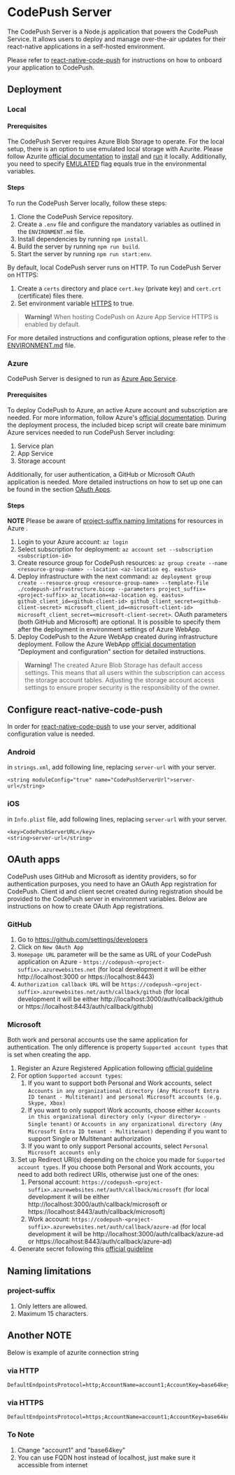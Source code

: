 # CodePush Server

The CodePush Server is a Node.js application that powers the CodePush Service. It allows users to deploy and manage over-the-air updates for their react-native applications in a self-hosted environment.

Please refer to [react-native-code-push](https://github.com/microsoft/react-native-code-push) for instructions on how to onboard your application to CodePush.

## Deployment

### Local

#### Prerequisites

The CodePush Server requires Azure Blob Storage to operate. For the local setup, there is an option to use emulated local storage with Azurite. 
Please follow Azurite [official documentation](https://learn.microsoft.com/en-us/azure/storage/common/storage-use-azurite) to [install](https://learn.microsoft.com/en-us/azure/storage/common/storage-use-azurite?tabs=visual-studio#install-azurite) and [run](https://learn.microsoft.com/en-us/azure/storage/common/storage-use-azurite?tabs=visual-studio#running-azurite-from-the-command-line) it locally.
Additionally, you need to specify [EMULATED](ENVIRONMENT.md#emulated) flag equals true in the environmental variables.

#### Steps
To run the CodePush Server locally, follow these steps:
1. Clone the CodePush Service repository.
1. Create a `.env` file and configure the mandatory variables as outlined in the `ENVIRONMENT.md` file.
1. Install dependencies by running `npm install`.
1. Build the server by running `npm run build`.
1. Start the server by running `npm run start:env`.

By default, local CodePush server runs on HTTP. To run CodePush Server on HTTPS:

1. Create a `certs` directory and place `cert.key` (private key) and `cert.crt` (certificate) files there.
2. Set environment variable [HTTPS](./ENVIRONMENT.md#https) to true.
 
> **Warning!** When hosting CodePush on Azure App Service HTTPS is enabled by default.

For more detailed instructions and configuration options, please refer to the [ENVIRONMENT.md](./ENVIRONMENT.md) file.

### Azure

CodePush Server is designed to run as [Azure App Service](https://learn.microsoft.com/en-us/azure/app-service/overview).

#### Prerequisites

To deploy CodePush to Azure, an active Azure account and subscription are needed. 
For more information, follow Azure's [official documentation](https://azure.microsoft.com/en-us/get-started/).
During the deployment process, the included bicep script will create bare minimum Azure services needed to run CodePush Server including:
1. Service plan
2. App Service
3. Storage account

Additionally, for user authentication, a GitHub or Microsoft OAuth application is needed. 
More detailed instructions on how to set up one can be found in the section [OAuth Apps](#oauth-apps).

#### Steps

**NOTE** Please be aware of [project-suffix naming limitations](#project-suffix) for resources in Azure .

1. Login to your Azure account: `az login`
2. Select subscription for deployment: `az account set --subscription <subscription-id>`
3. Create resource group for CodePush resources: `az group create --name <resource-group-name> --location <az-location eg. eastus>`
4. Deploy infrastructure with the next command: `az deployment group create --resource-group <resource-group-name> --template-file ./codepush-infrastructure.bicep --parameters project_suffix=<project-suffix> az_location=<az-location eg. eastus> github_client_id=<github-client-id> github_client_secret=<github-client-secret> microsoft_client_id=<microsoft-client-id> microsoft_client_secret=<microsoft-client-secret>`. OAuth parameters (both GitHub and Microsoft) are optional. It is possible to specify them after the deployment in environment settings of Azure WebApp.
5. Deploy CodePush to the Azure WebApp created during infrastructure deployment. Follow the Azure WebApp [official documentation](https://learn.microsoft.com/en-us/azure/app-service/) "Deployment and configuration" section for detailed instructions.

> **Warning!** The created Azure Blob Storage has default access settings. 
> This means that all users within the subscription can access the storage account tables. 
> Adjusting the storage account access settings to ensure proper security is the responsibility of the owner.

## Configure react-native-code-push

In order for [react-native-code-push](https://github.com/microsoft/react-native-code-push) to use your server, additional configuration value is needed.

### Android

in `strings.xml`, add following line, replacing `server-url` with your server.

```
<string moduleConfig="true" name="CodePushServerUrl">server-url</string>
```

### iOS

in `Info.plist` file, add following lines, replacing `server-url` with your server.

```
<key>CodePushServerURL</key>
<string>server-url</string>
```

## OAuth apps

CodePush uses GitHub and Microsoft as identity providers, so for authentication purposes, you need to have an OAuth App registration for CodePush. 
Client id and client secret created during registration should be provided to the CodePush server in environment variables. 
Below are instructions on how to create OAuth App registrations.

### GitHub

1. Go to https://github.com/settings/developers
1. Click on `New OAuth App`
1. `Homepage URL` parameter will be the same as URL of your CodePush application on Azure - `https://codepush-<project-suffix>.azurewebsites.net` (for local development it will be either http://localhost:3000 or https://localhost:8443)
1. `Authorization callback URL` will be `https://codepush-<project-suffix>.azurewebsites.net/auth/callback/github` (for local development it will be either http://localhost:3000/auth/callback/github or https://localhost:8443/auth/callback/github)

### Microsoft

Both work and personal accounts use the same application for authentication. The only difference is property `Supported account types` that is set when creating the app.

1. Register an Azure Registered Application following [official guideline](https://learn.microsoft.com/en-us/entra/identity-platform/quickstart-register-app#register-an-application)
1. For option `Supported account types`:
   1. If you want to support both Personal and Work accounts, select `Accounts in any organizational directory (Any Microsoft Entra ID tenant - Multitenant) and personal Microsoft accounts (e.g. Skype, Xbox)`
   1. If you want to only support Work accounts, choose either `Accounts in this organizational directory only (<your directory> - Single tenant)` or `Accounts in any organizational directory (Any Microsoft Entra ID tenant - Multitenant)` depending if you want to support Single or Multitenant authorization
   1. If you want to only support Personal accounts, select `Personal Microsoft accounts only`
1. Set up Redirect URI(s) depending on the choice you made for `Supported account types`. If you choose both Personal and Work accounts, you need to add both redirect URIs, otherwise just one of the ones:
   1. Personal account: `https://codepush-<project-suffix>.azurewebsites.net/auth/callback/microsoft` (for local development it will be either http://localhost:3000/auth/callback/microsoft or https://localhost:8443/auth/callback/microsoft)
   1. Work account: `https://codepush-<project-suffix>.azurewebsites.net/auth/callback/azure-ad` (for local development it will be http://localhost:3000/auth/callback/azure-ad or https://localhost:8443/auth/callback/azure-ad)
1. Generate secret following this [official guideline](https://learn.microsoft.com/en-us/entra/identity-platform/quickstart-register-app#add-credentials)

## Naming limitations

### project-suffix

1. Only letters are allowed.
1. Maximum 15 characters.

## Another NOTE
Below is example of azurite connection string

### via HTTP

```
DefaultEndpointsProtocol=http;AccountName=account1;AccountKey=base64key;BlobEndpoint=http://127.0.0.1:10000/account1;QueueEndpoint=http://127.0.0.1:10001/account1;TableEndpoint=http://127.0.0.1:10002/account1;
```

### via HTTPS

```
DefaultEndpointsProtocol=https;AccountName=account1;AccountKey=base64key;BlobEndpoint=https://127.0.0.1:10000/account1;QueueEndpoint=https://127.0.0.1:10001/account1;TableEndpoint=https://127.0.0.1:10002/account1;
```

### To Note
1. Change "account1" and "base64key"
2. You can use FQDN host instead of localhost, just make sure it accessible from internet